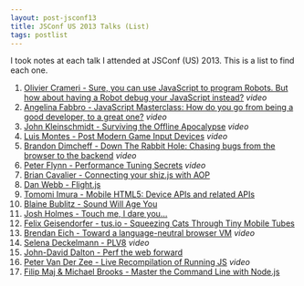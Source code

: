 ```yaml
---
layout: post-jsconf13
title: JSConf US 2013 Talks (List)
tags: postlist
---
```


I took notes at each talk I attended at JSConf (US) 2013. This is a
list to find each one.

1. [Olivier Crameri - Sure, you can use JavaScript to program Robots. But how about having a Robot debug your JavaScript instead?](/olivier-crameri-bugbuster) _video_
2. [Angelina Fabbro - JavaScript Masterclass: How do you go from being a good developer, to a great one?](/angelina-fabbro-good-developer-to-great-developer) _video_
3. [John Kleinschmidt - Surviving the Offline Apocalypse](/john-kleinschmidt-surviving-the-offline-apocalypse) _video_
4. [Luis Montes - Post Modern Game Input Devices](/luis-montes-post-modern-game-input-devices) _video_
5. [Brandon Dimcheff - Down The Rabbit Hole: Chasing bugs from the browser to the backend](/brandon-dimcheff-chasing-bugs-browser-backend) _video_
6. [Peter Flynn - Performance Tuning Secrets](/peter-flynn-performance-tuning-secrets) _video_
7. [Brian Cavalier - Connecting your shiz.js with AOP](/brian-cavalier-connecting-your-shizjs-aop)
8. [Dan Webb - Flight.js](/dan-webb-flightjs)
9. [Tomomi Imura - Mobile HTML5: Device APIs and related APIs](/tomomi-imura-mobile-html5-device-apis)
10. [Blaine Bublitz - Sound Will Age You](/blaine-bublitz-sound-will-age-you)
11. [Josh Holmes - Touch me, I dare you...](/josh-holmes-touch-me-i-dare-you)
12. [Felix Geisendorfer - tus.io - Squeezing Cats Through Tiny Mobile Tubes](/felix-geisendorfer-tus-io-squeezing-cats)
13. [Brendan Eich - Toward a language-neutral browser VM](/brendan-eich-toward-language-neutral-vm) _video_
14. [Selena Deckelmann - PLV8](/selena-deckelmann-plv8) _video_
15. [John-David Dalton - Perf the web forward](/john-david-dalton-perf-the-web-forward)
16. [Peter Van Der Zee - Live Recompilation of Running JS](/peter-van-der-zee-live-recompilation-running-js) _video_
17. [Filip Maj & Michael Brooks - Master the Command Line with Node.js](/filip-maj-michael-brooks-master-command-line-node-js)
